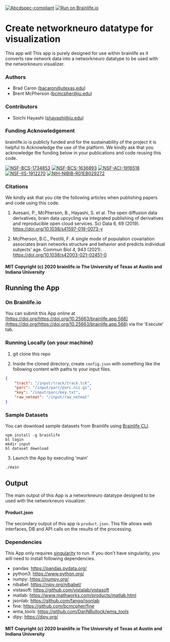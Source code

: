 [![Abcdspec-compliant](https://img.shields.io/badge/ABCD_Spec-v1.1-green.svg)](https://github.com/brain-life/abcd-spec)
[![Run on Brainlife.io](https://img.shields.io/badge/Brainlife-brainlife.app.568-blue.svg)](https://doi.org/https://doi.org/10.25663/brainlife.app.568)

# Create networkneuro datatype for visualization

This app will This app is purely designed for use within brainlife as it converts raw network data into a networkneuro datatype to be used with the networkneuro visualizer.

### Authors

- Brad Caron (bacaron@utexas.edu)
- Brent McPherson (bcmcpher@iu.edu)

### Contributors

- Soichi Hayashi (shayashi@iu.edu)

### Funding Acknowledgement

brainlife.io is publicly funded and for the sustainability of the project it is helpful to Acknowledge the use of the platform. We kindly ask that you acknowledge the funding below in your publications and code reusing this code.

[![NSF-BCS-1734853](https://img.shields.io/badge/NSF_BCS-1734853-blue.svg)](https://nsf.gov/awardsearch/showAward?AWD_ID=1734853)
[![NSF-BCS-1636893](https://img.shields.io/badge/NSF_BCS-1636893-blue.svg)](https://nsf.gov/awardsearch/showAward?AWD_ID=1636893)
[![NSF-ACI-1916518](https://img.shields.io/badge/NSF_ACI-1916518-blue.svg)](https://nsf.gov/awardsearch/showAward?AWD_ID=1916518)
[![NSF-IIS-1912270](https://img.shields.io/badge/NSF_IIS-1912270-blue.svg)](https://nsf.gov/awardsearch/showAward?AWD_ID=1912270)
[![NIH-NIBIB-R01EB029272](https://img.shields.io/badge/NIH_NIBIB-R01EB029272-green.svg)](https://grantome.com/grant/NIH/R01-EB029272-01)

### Citations

We kindly ask that you cite the following articles when publishing papers and code using this code.

1. Avesani, P., McPherson, B., Hayashi, S. et al. The open diffusion data derivatives, brain data upcycling via integrated publishing of derivatives and reproducible open cloud services. Sci Data 6, 69 (2019). https://doi.org/10.1038/s41597-019-0073-y

2. McPherson, B.C., Pestilli, F. A single mode of population covariation associates brain networks structure and behavior and predicts individual subjects’ age. Commun Biol 4, 943 (2021). https://doi.org/10.1038/s42003-021-02451-0

#### MIT Copyright (c) 2020 brainlife.io The University of Texas at Austin and Indiana University

## Running the App

### On Brainlife.io

You can submit this App online at [https://doi.org/https://doi.org/10.25663/brainlife.app.568](https://doi.org/https://doi.org/10.25663/brainlife.app.568) via the 'Execute' tab.

### Running Locally (on your machine)

1. git clone this repo

2. Inside the cloned directory, create `config.json` with something like the following content with paths to your input files.

```json
{
	"tract": "/input/track/track.tck",
	"parc": "/input/parc/parc.nii.gz",
	"key": "/input/parc/key.txt",
	"raw_netmat": "/input/raw_netmat"
}
```

### Sample Datasets

You can download sample datasets from Brainlife using [Brainlife CLI](https://github.com/brain-life/cli).

```
npm install -g brainlife
bl login
mkdir input
bl dataset download
```

3. Launch the App by executing 'main'

```bash 
./main
```

## Output

The main output of this App is a networkneuro datatype designed to be used with the networkneuro visualizer.

#### Product.json

The secondary output of this app is `product.json`. This file allows web interfaces, DB and API calls on the results of the processing.

### Dependencies

This App only requires [singularity](https://www.sylabs.io/singularity/) to run. If you don't have singularity, you will need to install following dependencies.   

- pandas: https://pandas.pydata.org/
- python3: https://www.python.org/
- numpy: https://numpy.org/
- nibabel: https://nipy.org/nibabel/
- vistasoft: https://github.com/vistalab/vistasoft
- matlab: https://www.mathworks.com/products/matlab.html
- jsonlab: https://github.com/fangq/jsonlab
- fine: https://github.com/bcmcpher/fine
- wma_tools: https://github.com/DanNBullock/wma_tools
- dipy: https://dipy.org/

#### MIT Copyright (c) 2020 brainlife.io The University of Texas at Austin and Indiana University
